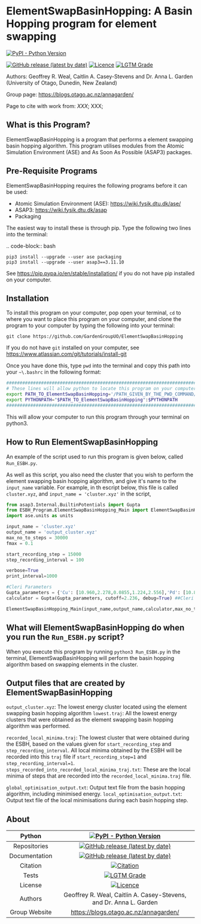 # ElementSwapBasinHopping: A Basin Hopping program for element swapping

[![PyPI - Python Version](https://img.shields.io/badge/Python-3.6%20%7C%203.7%20%7C%203.8%20%7C%203.9-blue)](https://docs.python.org/3/)
<!-- [![Citation](https://img.shields.io/badge/Citation-click%20here-green.svg)](https://dx.doi.org/10.1021/acs.jcim.0c01128) -->
[![GitHub release (latest by date)](https://img.shields.io/github/v/release/GardenGroupUO/ElementSwapBasinHopping)](https://github.com/GardenGroupUO/ElementSwapBasinHopping)
[![Licence](https://img.shields.io/github/license/GardenGroupUO/ElementSwapBasinHopping)](https://www.gnu.org/licenses/agpl-3.0.en.html)
[![LGTM Grade](https://img.shields.io/lgtm/grade/python/github/GardenGroupUO/ElementSwapBasinHopping)](https://lgtm.com/projects/g/GardenGroupUO/ElementSwapBasinHopping/context:python)

Authors: Geoffrey R. Weal, Caitlin A. Casey-Stevens and Dr. Anna L. Garden (University of Otago, Dunedin, New Zealand)

Group page: https://blogs.otago.ac.nz/annagarden/

Page to cite with work from: *XXX*; XXX; 

## What is this Program?

ElementSwapBasinHopping is a program that performs a element swapping basin hopping algorithm. This program utilises modules from the Atomic Simulation Environment (ASE) and As Soon As Possible (ASAP3) packages. 

## Pre-Requisite Programs

ElementSwapBasinHopping requires the following programs before it can be used:

* Atomic Simulation Environment (ASE): https://wiki.fysik.dtu.dk/ase/
* ASAP3: https://wiki.fysik.dtu.dk/asap
* Packaging

The easiest way to install these is through pip. Type the following two lines into the terminal: 

.. code-block:: bash

	pip3 install --upgrade --user ase packaging
	pip3 install --upgrade --user asap3==3.11.10

See https://pip.pypa.io/en/stable/installation/ if you do not have pip installed on your computer. 

## Installation

To install this program on your computer, pop open your terminal, ``cd`` to where you want to place this program on your computer, and clone the program to your computer by typing the following into your terminal:

```
git clone https://github.com/GardenGroupUO/ElementSwapBasinHopping
```

If you do not have ``git`` installed on your computer, see https://www.atlassian.com/git/tutorials/install-git

Once you have done this, type ``pwd`` into the terminal and copy this path into your ``~\.bashrc`` in the following format:

```bash
#####################################################################################
# These lines will allow python to locate this program on your computer.
export PATH_TO_ElementSwapBasinHopping='/PATH_GIVEN_BY_THE_PWD_COMMAND/ElementSwapBasinHopping'
export PYTHONPATH="$PATH_TO_ElementSwapBasinHopping":$PYTHONPATH
#####################################################################################
```

This will allow your computer to run this program through your terminal on python3.

## How to Run ElementSwapBasinHopping

An example of the script used to run this program is given below, called ``Run_ESBH.py``.

As well as this script, you also need the cluster that you wish to perform the element swapping basin hopping algorithm, and give it's name to the ``input_name`` variable. For example, in th escript below, this file is called ``cluster.xyz``, and ``input_name = 'cluster.xyz'`` in the script,

```python
from asap3.Internal.BuiltinPotentials import Gupta
from ESBH_Program.ElementSwapBasinHopping_Main import ElementSwapBasinHopping_Main
import ase.units as units

input_name = 'cluster.xyz'
output_name = 'output_cluster.xyz'
max_no_to_steps = 30000
fmax = 0.1

start_recording_step = 15000
step_recording_interval = 100

verbose=True
print_interval=1000

#Cleri Parameters
Gupta_parameters = {'Cu': [10.960,2.278,0.0855,1.224,2.556],'Pd': [10.867,3.742,0.1746,1.718,2.7485],('Cu','Pd'): [10.9135,3.01,0.13005,1.471,2.65225]} ##Cleri
calculator = Gupta(Gupta_parameters, cutoff=2.236, debug=True) ##Cleri

ElementSwapBasinHopping_Main(input_name,output_name,calculator,max_no_to_steps,temperature=500*units.kB,fmax=fmax,start_recording_step=start_recording_step,step_recording_interval=step_recording_interval,verbose=verbose,print_interval=print_interval)
```

## What will ElementSwapBasinHopping do when you run the ``Run_ESBH.py`` script?

When you execute this program by running ``python3 Run_ESBH.py`` in the terminal, ElementSwapBasinHopping will perform the basin hopping algorithm based on swapping elements in the cluster. 

## Output files that are created by ElementSwapBasinHopping

``output_cluster.xyz``: The lowest energy cluster located using the element swapping basin hopping algorithm
``lowest.traj``: All the lowest energy clusters that were obtained as the element swapping basin hopping algorithm was performed. 

``recorded_local_minima.traj``: The lowest cluster that were obtained during the ESBH, based on the values given for ``start_recording_step`` and ``step_recording_interval``. All local minima obtained by the ESBH will be recorded into this ``traj`` file if ``start_recording_step=1`` and ``step_recording_interval=1``.
``steps_recorded_into_recorded_local_minima_traj.txt``: These are the local minima of steps that are recorded into the ``recorded_local_minima.traj`` file. 

``global_optimisation_output.txt``: Output text file from the basin hopping algorithm, including minimised energy.
``local_optimisation_output.txt``: Output text file of the local minimisations during each basin hopping step.

## About

<div align="center">

| Python        | [![PyPI - Python Version](https://img.shields.io/badge/Python-3.6%20%7C%203.7%20%7C%203.8%20%7C%203.9-blue)](https://docs.python.org/3/) | 
|:-------------:|:-------------------------------------------------------------------------------------------------------------------------------------------------------------------:|
| Repositories  | [![GitHub release (latest by date)](https://img.shields.io/github/v/release/GardenGroupUO/ElementSwapBasinHopping)](https://github.com/GardenGroupUO/ElementSwapBasinHopping) |
| Documentation | [![GitHub release (latest by date)](https://img.shields.io/github/v/release/GardenGroupUO/ElementSwapBasinHopping)](https://github.com/GardenGroupUO/ElementSwapBasinHopping) | 
| Citation      | [![Citation](https://img.shields.io/badge/Citation-click%20here-green.svg)](https://dx.doi.org/10.1021/acs.jcim.0c01128) | 
| Tests         | [![LGTM Grade](https://img.shields.io/lgtm/grade/python/github/GardenGroupUO/ElementSwapBasinHopping)](https://lgtm.com/projects/g/GardenGroupUO/ElementSwapBasinHopping/context:python)
| License       | [![Licence](https://img.shields.io/github/license/GardenGroupUO/ElementSwapBasinHopping)](https://www.gnu.org/licenses/agpl-3.0.en.html) |
| Authors       | Geoffrey R. Weal, Caitlin A. Casey-Stevens, and Dr. Anna L. Garden |
| Group Website | https://blogs.otago.ac.nz/annagarden/ |

</div>

